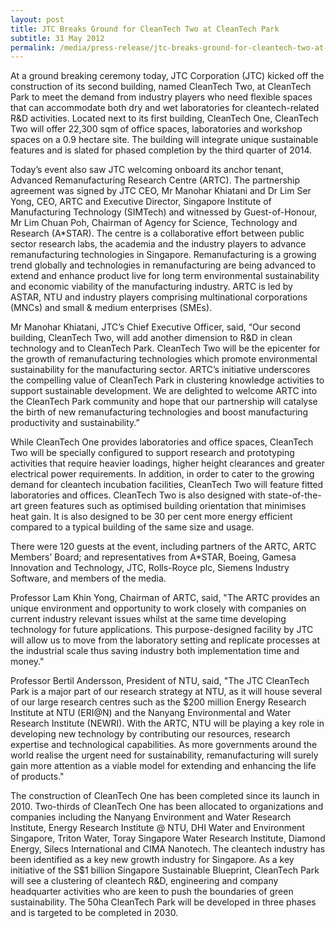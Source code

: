 ```yaml
---
layout: post
title: JTC Breaks Ground for CleanTech Two at CleanTech Park
subtitle: 31 May 2012
permalink: /media/press-release/jtc-breaks-ground-for-cleantech-two-at-cleantech-park
---
```


At a ground breaking ceremony today, JTC Corporation (JTC) kicked off the construction of its second building, named CleanTech Two, at CleanTech Park to meet the demand from industry players who need flexible spaces that can accommodate both dry and wet laboratories for cleantech-related R&D activities. Located next to its first building, CleanTech One, CleanTech Two will offer 22,300 sqm of office spaces, laboratories and workshop spaces on a 0.9 hectare site. The building will integrate unique sustainable features and is slated for phased completion by the third quarter of 2014.

Today’s event also saw JTC welcoming onboard its anchor tenant, Advanced Remanufacturing Research Centre (ARTC). The partnership agreement was signed by JTC CEO, Mr Manohar Khiatani and Dr Lim Ser Yong, CEO, ARTC and Executive Director, Singapore Institute of Manufacturing Technology (SIMTech) and witnessed by Guest-of-Honour, Mr Lim Chuan Poh, Chairman of Agency for Science, Technology and Research (A*STAR). The centre is a collaborative effort between public sector research labs, the academia and the industry players to advance remanufacturing technologies in Singapore. Remanufacturing is a growing trend globally and technologies in remanufacturing are being advanced to extend and enhance product live for long term environmental sustainability and economic viability of the manufacturing industry. ARTC is led by ASTAR, NTU and industry players comprising multinational corporations (MNCs) and small & medium enterprises (SMEs).

Mr Manohar Khiatani, JTC’s Chief Executive Officer, said, “Our second building, CleanTech Two, will add another dimension to R&D in clean technology and to CleanTech Park. CleanTech Two will be the epicenter for the growth of remanufacturing technologies which promote environmental sustainability for the manufacturing sector. ARTC’s initiative underscores the compelling value of CleanTech Park in clustering knowledge activities to support sustainable development. We are delighted to welcome ARTC into the CleanTech Park community and hope that our partnership will catalyse the birth of new remanufacturing technologies and boost manufacturing productivity and sustainability.”

While CleanTech One provides laboratories and office spaces, CleanTech Two will be specially configured to support research and prototyping activities that require heavier loadings, higher height clearances and greater electrical power requirements. In addition, in order to cater to the growing demand for cleantech incubation facilities, CleanTech Two will feature fitted laboratories and offices. CleanTech Two is also designed with state-of-the-art green features such as optimised building orientation that minimises heat gain. It is also designed to be 30 per cent more energy efficient compared to a typical building of the same size and usage.

There were 120 guests at the event, including partners of the ARTC, ARTC Members’ Board; and representatives from A*STAR, Boeing, Gamesa Innovation and Technology, JTC, Rolls-Royce plc, Siemens Industry Software, and members of the media.

Professor Lam Khin Yong, Chairman of ARTC, said, "The ARTC provides an unique environment and opportunity to work closely with companies on current industry relevant issues whilst at the same time developing technology for future applications. This purpose-designed facility by JTC will allow us to move from the laboratory setting and replicate processes at the industrial scale thus saving industry both implementation time and money."

Professor Bertil Andersson, President of NTU, said, "The JTC CleanTech Park is a major part of our research strategy at NTU, as it will house several of our large research centres such as the $200 million Energy Research Institute at NTU (ERI@N) and the Nanyang Environmental and Water Research Institute (NEWRI). With the ARTC, NTU will be playing a key role in developing new technology by contributing our resources, research expertise and technological capabilities. As more governments around the world realise the urgent need for sustainability, remanufacturing will surely gain more attention as a viable model for extending and enhancing the life of products."

The construction of CleanTech One has been completed since its launch in 2010. Two-thirds of CleanTech One has been allocated to organizations and companies including the Nanyang Environment and Water Research Institute, Energy Research Institute @ NTU, DHI Water and Environment Singapore, Triton Water, Toray Singapore Water Research Institute, Diamond Energy, Silecs International and CIMA Nanotech. The cleantech industry has been identified as a key new growth industry for Singapore. As a key initiative of the S$1 billion Singapore Sustainable Blueprint, CleanTech Park will see a clustering of cleantech R&D, engineering and company headquarter activities who are keen to push the boundaries of green sustainability. The 50ha CleanTech Park will be developed in three phases and is targeted to be completed in 2030.

